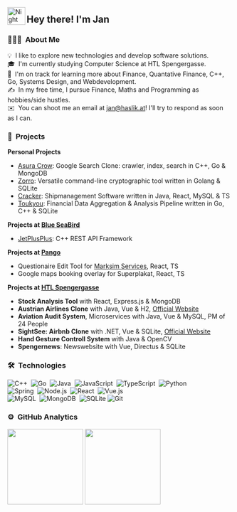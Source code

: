 <img alt="Night Coding" src="./assets/Hand%20Wave.gif" width='40' align="left"/><h2>Hey there! I'm Jan</h2>

### 👨🏻‍💻 &nbsp;About Me

💡 &nbsp;I like to explore new technologies and develop software solutions.\
🎓 &nbsp;I'm currently studying Computer Science at HTL Spengergasse.\
🌱 &nbsp;I'm on track for learning more about Finance, Quantative Finance, C++, Go, Systems Design, and Webdevelopment.\
✍️ &nbsp;In my free time, I pursue Finance, Maths and Programming as hobbies/side hustles.\
✉️ &nbsp;You can shoot me an email at jan@haslik.at! I'll try to respond as soon as I can.


### 🚧 &nbsp;Projects

**Personal Projects**

- [Asura Crow](https://github.com/Peeentaa/Asura-Crow): Google Search Clone: crawler, index, search in C++, Go & MongoDB
- [Zorro](https://github.com/Peeentaa/Zorro): Versatile command-line cryptographic tool written in Golang & SQLite
- [Cracker](https://github.com/Peeentaa/Cracker): Shipmanagement Software written in Java, React, MySQL & TS
- [Toukyou](https://github.com/Peeentaa/Toukyou): Financial Data Aggregation & Analysis Pipeline written in Go, C++ & SQLite

**Projects at [Blue SeaBird](https://www.blueseabird.com)**

- [JetPlusPlus](https://github.com/Blue-SeaBird/JetPlusPlus): C++ REST API Framework

**Projects at [Pango](https://www.pango.at)**

- Questionaire Edit Tool for [Marksim Services](https://www.marksim.net), React, TS
- Google maps booking overlay for Superplakat, React, TS

**Projects at [HTL Spengergasse](https://www.spengergasse.at)**

- **Stock Analysis Tool** with React, Express.js & MongoDB
- **Austrian Airlines Clone** with Java, Vue & H2, [Official Website](https://www.austrian.com/at/de/homepage)
- **Aviation Audit System**, Microservices with Java, Vue & MySQL, PM of 24 People
- **SightSee: Airbnb Clone** with .NET, Vue & SQLite, [Official Website](https://www.airbnb.com)
- **Hand Gesture Controll System** with Java & OpenCV
- **Spengernews**: Newswebsite with Vue, Directus & SQLite


### 🛠 &nbsp;Technologies

![C++](https://img.shields.io/badge/-C++-05122A?style=flat&logo=C%2B%2B&logoColor=00599C)&nbsp;
![Go](https://img.shields.io/badge/go-%2300ADD8.svg?style=flat&logo=go&logoColor=white)&nbsp;
![Java](https://img.shields.io/badge/java-%23ED8B00.svg?style=flat&logo=openjdk&logoColor=white)&nbsp;
![JavaScript](https://img.shields.io/badge/-JavaScript-05122A?style=flat&logo=javascript)&nbsp;
![TypeScript](https://img.shields.io/badge/typescript-%23007ACC.svg?style=flat&logo=typescript&logoColor=white)&nbsp;
![Python](https://img.shields.io/badge/-Python-05122A?style=flat&logo=python)&nbsp;\
![Spring](https://img.shields.io/badge/-spring-%236DB33F?style=flat&logo=spring&logoColor=white)&nbsp;
![Node.js](https://img.shields.io/badge/-Node.js-05122A?style=flat&logo=node.js)&nbsp;
![React](https://img.shields.io/badge/-React-05122A?style=flat&logo=react)&nbsp;
![Vue.js](https://img.shields.io/badge/vuejs-%2335495e.svg?style=flat&logo=vuedotjs&logoColor=%234FC08D)\
![MySQL](https://img.shields.io/badge/mysql-4479A1.svg?style=flat&logo=mysql&logoColor=white)&nbsp;
![MongoDB](https://img.shields.io/badge/MongoDB-%234ea94b.svg?style=flat&logo=mongodb&logoColor=white)&nbsp;
![SQLite](https://img.shields.io/badge/sqlite-%2307405e.svg?style=flat&logo=sqlite&logoColor=white)
![Git](https://img.shields.io/badge/-Git-05122A?style=flat&logo=git)&nbsp;

### ⚙️ &nbsp;GitHub Analytics

<div align="left">
  <img src="https://github-readme-stats.vercel.app/api?username=Peeentaa&show_icons=true&count_private=true&theme=radical" height="170"/>
  <img src="https://github-readme-stats.vercel.app/api/top-langs/?username=Peeentaa&layout=compact&langs_count=10&theme=radical" height="170"/>
</div>
